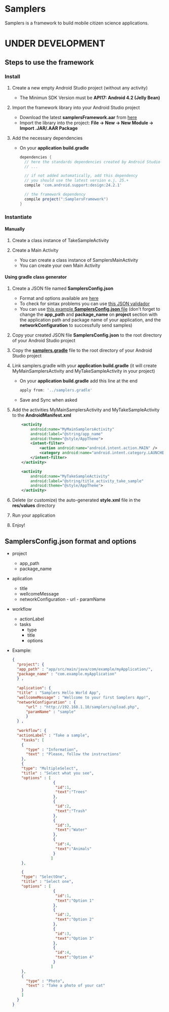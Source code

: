 # Samplers
Samplers is a framework to build mobile citizen science applications.

# UNDER DEVELOPMENT

## Steps to use the framework

### Install

1. Create a new empty Android Studio project (without any activity)
    - The Minimun SDK Version must be **API17: Android 4.2 (Jelly Bean)** 

2. Import the framework library into your Android Studio project
    - Download the latest **samplersFramework.aar** from [here](https://github.com/cientopolis/samplers/releases/download/v0.1/samplersFramework.aar)
    - Import the library into the project: **File -> New -> New Module -> Import .JAR/.AAR Package**

3. Add the necessary dependencies
    - On your **application build.gradle**
      ```gradle
      dependencies {
        // here the standards dependencies created by Android Studio
        // ...

        // if not added automatically, add this dependency 
        // you should use the latest version e.j. 25.+
        compile 'com.android.support:design:24.2.1' 

        // the framework dependency
        compile project(":SamplersFramework")
      }
      ```

### Instantiate

#### Manually
1. Create a class instance of TakeSampleActivity

2. Create a Main Activity
    - You can create a class instance of SamplersMainActivity
    - You can create your own Main Activity

#### Using gradle class generator
1. Create a JSON file named **SamplersConfig.json**
    - Format and options available are [here](#samplersconfigjson-format-and-options)
    - To check for sintax problems you can use [this JSON validador](https://jsonformatter.curiousconcept.com/)
    - You can use [this example **SamplersConfig.json** file](https://github.com/cientopolis/samplers/blob/master/SamplersConfig.json) (don't forget to change the **app_path** and **package_name** on **project** section with the application path and package name of your application, and the **networkConfiguration** to successfully send samples)
  
2. Copy your created JSON file **SamplersConfig.json** to the root directory of your Android Studio project

3. Copy the [**samplers.gradle**](https://github.com/cientopolis/samplers/releases/download/v0.1/samplers.gradle) file to the root directory of your Android Studio project

4. Link samplers.gradle with your **application build.gradle** (it will create MyMainSamplersActivity and MyTakeSampleActivity in your project)
    - On your **application build.gradle** add this line at the end
        ```gradle
        apply from: '../samplers.gradle'
        ```
    - Save and Sync when asked
    
5. Add the activities MyMainSamplersActivity and MyTakeSampleActivity to the **AndroidManifest.xml** 
    ```xml
        <activity
            android:name="MyMainSamplersActivity"
            android:label="@string/app_name"
            android:theme="@style/AppTheme">
            <intent-filter>
                <action android:name="android.intent.action.MAIN" />
                <category android:name="android.intent.category.LAUNCHER" />
            </intent-filter>
        </activity>

        <activity
            android:name="MyTakeSampleActivity"
            android:label="@string/title_activity_take_sample"
            android:theme="@style/AppTheme">            
        </activity>    
    ```

6. Delete (or customize) the auto-generated **style.xml** file in the **res/values** directory

7. Run your application

8. Enjoy!

## SamplersConfig.json format and options
- project
  - app_path
  - package_name
  
- aplication
  - title
  - wellcomeMessage
  - networkConfiguration
        - url
        - paramName
  
- workflow
  - actionLabel
  - tasks
      - type
      - title
      - options
      
  
- Example:
  ```json
  {
    "project": {
    "app_path" : "app/src/main/java/com/example/myApplication/",
    "package_name" : "com.example.myApplication"
    } ,
    
    "aplication": {
    "title" : "Samplers Hello World App",
    "wellcomeMessage" : "Wellcome to your first Samplers App!",
    "networkConfiguration" : {
        "url" : "http://192.168.1.10/samplers/upload.php",
        "paramName" : "sample"
        }
    } ,
    
    "workflow": {
    "actionLabel" : "Take a sample",
      "tasks": [
      {
        "type" : "Information",
        "text" : "Please, follow the instructions"
      },
      {
      "type": "MultipleSelect",
      "title" : "Select what you see",
      "options" : [
                    {
                     "id":1, 
                     "text":"Trees"
                    },
                    {
                     "id":2, 
                     "text":"Trash"
                    },
                    {
                     "id":3, 
                     "text":"Water"
                    },
                    {
                     "id":4, 
                     "text":"Animals"
                    }
                   ]
      },

      {
      "type": "SelectOne",
      "title" : "Select one",
      "options" : [
                    {
                     "id":1, 
                     "text":"Option 1"
                    },
                    {
                     "id":2, 
                     "text":"Option 2"
                    },
                    {
                     "id":3, 
                     "text":"Option 3"
                    },
                    {
                     "id":4, 
                     "text":"Option 4"
                    }
                   ]      
      },
      {
        "type" : "Photo",
        "text" : "Take a photo of your cat"
      }
      ]
    }
  }
  ```
